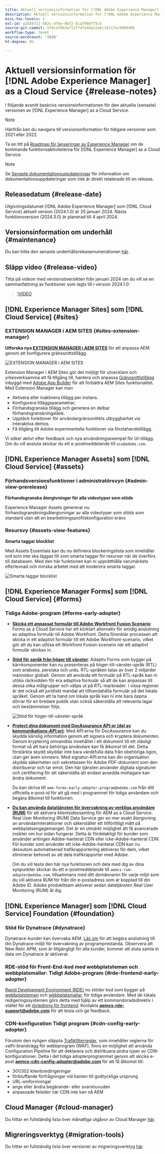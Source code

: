 ```yaml
---
title: Aktuell versionsinformation för [!DNL Adobe Experience Manager] as a Cloud Service.
description: Aktuell versionsinformation för [!DNL Adobe Experience Manager] as a Cloud Service.
mini-toc-levels: 1
exl-id: a2d56721-502c-4f4e-9b72-5ca790df75c5
source-git-commit: 4fdca70b3a711f747e44ac2a6c1d117ac990d49b
workflow-type: tm+mt
source-wordcount: '1020'
ht-degree: 0%

---
```


# Aktuell versionsinformation för [!DNL Adobe Experience Manager] as a Cloud Service {#release-notes}

I följande avsnitt beskrivs versionsinformationen för den aktuella (senaste) versionen av [!DNL Experience Manager] as a Cloud Service.

>[!NOTE]
>
>Härifrån kan du navigera till versionsinformation för tidigare versioner som 2021 eller 2022.
>
>Ta en titt på [Roadmap för lanseringar av Experience Manager](https://experienceleague.adobe.com/docs/experience-manager-release-information/aem-release-updates/update-releases-roadmap.html) om de kommande funktionsaktiviteterna för [!DNL Experience Manager] as a Cloud Service.

>[!NOTE]
>
>Se [Senaste dokumentationsuppdateringar](https://experienceleague.adobe.com/docs/experience-manager-release-information/aem-release-updates/doc-updates/documentation-updates.html) för information om dokumentationsuppdateringar som inte är direkt relaterade till en release.

## Releasedatum {#release-date}

Utgivningsdatumet [!DNL Adobe Experience Manager] som [!DNL Cloud Service] aktuell version (2024.1.0) är 25 januari 2024. Nästa funktionsversion (2024.3.0) är planerad till 4 april 2024.

## Versionsinformation om underhåll {#maintenance}

Du kan hitta den senaste underhållsreleasenumerationen [här](/help/release-notes/maintenance/latest.md).

## Släpp video {#release-video}

Titta på videon med versionsöversikten från januari 2024 om du vill se en sammanfattning av funktioner som lagts till i version 2024.1.0:

>[!VIDEO](https://video.tv.adobe.com/v/3427041?quality=12)

## [!DNL Experience Manager Sites] som [!DNL Cloud Service] {#sites}

### EXTENSION MANAGER i AEM SITES {#sites-extension-manager}

**Utforska nya [EXTENSION MANAGER i AEM SITES](https://developer.adobe.com/uix/docs/extension-manager/)** för att anpassa AEM genom att konfigurera gränssnittstillägg.

![EXTENSION MANAGER i AEM SITES](/help/assets/sites/extension-manager/homepage.png)

Extension Manager i AEM Sites gör det möjligt för utvecklare och yrkesverksamma att få tillgång till, hantera och anpassa [Gränssnittstillägg](https://developer.adobe.com/uix/docs/) inbyggd med [Adobe App Builder](https://developer.adobe.com/app-builder/) för att förbättra AEM Sites funktionalitet.
Med Extension Manager kan man

* Aktivera eller inaktivera tillägg per instans.
* Konfigurera tilläggsparametrar;
* Förhandsgranska tillägg och generera en delbar förhandsgranskningslänk.
* Upptäck funktioner för användargränssnittets utbyggbarhet via interaktiva demos.
* Få tillgång till Adobe experimentella funktioner via förstahandstillägg.

Vi söker aktivt efter feedback och nya användningsexempel för UI-tillägg. Om du vill ansluta skickar du ett e-postmeddelande till `uix@adobe.com`.

## [!DNL Experience Manager Assets] som [!DNL Cloud Service] {#assets}

### Förhandsversionsfunktioner i administratörsvyn {#admin-view-prerelease}

**Förhandsgranska återgivningar för alla videotyper som stöds**

Experience Manager Assets genererar nu förhandsgranskningsåtergivningar av alla videotyper som stöds som standard utan att en bearbetningsprofilskonfiguration krävs

### Resursvy {#assets-view-features}

**Smarta taggar blocklist**

Med Assets Essentials kan du nu definiera blockeringslista som innehåller ord som inte ska läggas till som smarta taggar för resurser när de överförs till databasen. Med den här funktionen kan ni upprätthålla varumärkets efterlevnad och minska arbetet med att moderera smarta taggar.

![Smarta taggar blocklist](/help/assets/assets/block-tags.png)


## [!DNL Experience Manager Forms] som [!DNL Cloud Service] {#forms}

<!-- 

* **Configure a shard for Adobe Sign for AEM Forms**: Adobe distributes Acrobat Sign API around the globe in many deployment units called "shards." Each shard serves a customer's account, such as NA1, NA2, NA3, EU1, JP1, AU1, IN1, and others. The shard names correspond to geographic locations. You can now use more than one shard while using Adobe Sign integration with AEM Forms. 

-->

### Tidiga Adobe-program {#forms-early-adopter}

* **[Skicka ett anpassat formulär till Adobe Workfront Fusion Scenario](/help/forms/submit-adaptive-form-to-workfront-fusion.md)**: Forms as a Cloud Service har ett körklart alternativ för smidig anslutning av adaptiva formulär till Adobe Workfront. Detta förenklar processen att skicka in ett adaptivt formulär till ett Adobe Workfront-scenario, vilket gör att du kan utlösa ett Workfront Fusion-scenario när ett adaptivt formulär skickas in.

* **[Stöd för språk från höger till vänster](/help/forms/supporting-new-language-localization-core-components.md)**: Adaptiv Forms som bygger på kärnkomponenter kan nu presenteras på höger-till-vänster-språk (RTL) som arabiska, persiska och urdu. RTL-språken talas av över 2 miljarder människor globalt. Genom att använda ett formulär på RTL-språk kan ni utöka räckvidden för era adaptiva formulär så att de kan anpassas till dessa olika målgrupper och väljas ut på RTL-marknader. I vissa regioner är det också ett juridiskt mandat att tillhandahålla formulär på det lokala språket. Genom att ta hand om lokala språk kan ni inte bara öppna dörrar för en bredare publik utan också säkerställa att relevanta lagar och bestämmelser följs.

  ![Stöd för höger-till-vänster-språk](/help/forms/assets/right-to-left-language-support.png)

* **[Protect dina dokument med DocAssurance API:er (del av kommunikations-API:er)](/help/forms/aem-forms-cloud-service-communications-introduction.md#document-assurance-doc-assurance)**: Med API:erna för DocAssurance kan du skydda känslig information genom att signera och kryptera dokumenten. Genom kryptering omvandlas innehållet i ett dokument till ett oläsligt format så att bara behöriga användare kan få åtkomst till det. Detta förstärkta skydd skyddar inte bara värdefulla data från obehöriga ögon, utan ger även sinnesro. Med signatur-API:erna kan din organisation skydda säkerheten och sekretessen för Adobe PDF-dokument som den distribuerar och tar emot. Den här tjänsten använder digitala signaturer och certifiering för att säkerställa att endast avsedda mottagare kan ändra dokument.

  Du kan skriva till `aem-forms-early-adopter-program@adobe.com` från ditt officiella e-post-id för att gå med i programmet för tidiga användare och begära åtkomst till funktionen.

* **[Du kan använda datatjänsten för övervakning av verkliga användare (RUM)](/help/implementing/cloud-manager/content-requests.md#real-user-monitoring-for-aem-as-a-cloud-service)** för att aktivera klientsidessamling för AEM as a Cloud Service.
Real User Monitoring (RUM) Data Service ger en mer exakt återgivning av användarinteraktioner och säkerställer ett tillförlitligt mått på webbplatsengagemanget. Det är en utmärkt möjlighet att få avancerade insikter om hur sidan fungerar. Detta är fördelaktigt för kunder som använder antingen Adobe-hanterat CDN eller icke-Adobe-hanterat CDN. För kunder som använder ett icke-Adobe-hanterat CDN kan nu dessutom automatiserad trafikrapportering aktiveras för dem, vilket eliminerar behovet av att dela trafikrapporter med Adobe.

  Om du vill testa den här nya funktionen och dela med dig av dina synpunkter skickar du ett e-postmeddelande till `aemcs-rum-adopter@adobe.com`, tillsammans med ditt domännamn för varje miljö som du vill aktivera RUM för från din e-postadress som är kopplad till din Adobe ID. Adobe produktteam aktiverar sedan datatjänsten Real User Monitoring (RUM) åt dig.

## [!DNL Experience Manager] som [!DNL Cloud Service] Foundation {#foundation}

### Stöd för Dynatrace {#dynatrace}

Dynatrace-kunder kan övervaka AEM. [Läs om](/help/implementing/cloud-manager/dynatrace.md) för att begära anslutning till din Dynatrace-miljö för övervakning av programprestanda. Observera att New Relic APM, som är tillgängligt för alla kunder, kommer att sluta samla in data om Dynatrace är aktiverat.

### RDE-stöd för Front-End-kod med webbplatsteman och webbplatsmallar: Tidigt Adobe-program {#rde-frontend-early-adopter}

[Rapid Development Environment (RDE)](/help/implementing/developing/introduction/rapid-development-environments.md) nu stöder kod som bygger på [webbplatsteman](/help/sites-cloud/administering/site-creation/site-themes.md) och [webbplatsmallar](/help/sites-cloud/administering/site-creation/site-templates.md), för tidiga användare. Med de lokala redigeringssystemen görs detta med hjälp av ett kommandoradsdirektiv i stället för ett [rörledning för frontend](/help/sites-cloud/administering/site-creation/enable-front-end-pipeline.md). Kontakta **aemcs-rde-support@adobe.com** för att testa och ge feedback.

### CDN-konfiguration Tidigt program {#cdn-config-early-adopter}

Förutom den nyligen släppta [Trafikfilterregler](/help/security/traffic-filter-rules-including-waf.md), som innehåller reglerna för valfri brandvägg för webbprogram (WAF), finns en möjlighet att använda Configuration Pipeline för att deklarera och distribuera andra typer av CDN-konfigurationer. Delta i det tidiga adopterprogrammet genom att skicka e-post **aemcs-cdn-config-adopter@adobe.com** för att få åtkomst till:
* 301/302 klientomdirigeringar
* förbluffande förfrågningar vid kanten till godtyckliga ursprung
* URL-omformningar
* ange eller ändra begärande- eller svarshuvuden
* anpassade felsidor när CDN inte kan nå AEM

## Cloud Manager {#cloud-manager}

Du hittar en fullständig lista över månatliga utgåvor av Cloud Manager [här](/help/implementing/cloud-manager/release-notes/current.md).

## Migreringsverktyg {#migration-tools}

Du hittar en fullständig lista över versioner av migreringsverktyg [här](/help/journey-migration/release-notes/release-notes-migration-tools-current.md).

